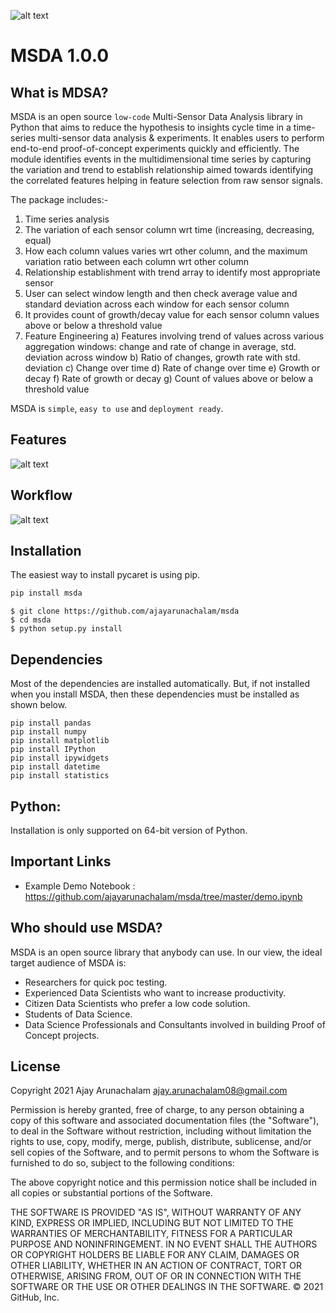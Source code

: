 ![alt text](https://github.com/ajayarunachalam/msda/blob/master/conceptual_framework_msda.png)

# MSDA 1.0.0

## What is MDSA?
MSDA is an open source `low-code` Multi-Sensor Data Analysis library in Python that aims to reduce the hypothesis to insights cycle time in a time-series multi-sensor data analysis & experiments. It enables users to perform end-to-end proof-of-concept experiments quickly and efficiently. The module identifies events in the multidimensional time series by capturing the variation and trend to establish relationship aimed towards identifying the correlated features helping in feature selection from raw sensor signals.


The package includes:-
1) Time series analysis
2) The variation of each sensor column wrt time (increasing, decreasing, equal)
3) How each column values varies wrt other column, and the maximum variation ratio between each column wrt other column
4) Relationship establishment with trend array to identify most appropriate sensor
5) User can select window length and then check average value and standard deviation across each window for each sensor column
6) It provides count of growth/decay value for each sensor column values above or below a threshold value
7) Feature Engineering 
    a) Features involving trend of values across various aggregation windows: change and rate of change in average, std. deviation across window
    b) Ratio of changes, growth rate with std. deviation
    c) Change over time
    d) Rate of change over time
    e) Growth or decay
    f) Rate of growth or decay
    g) Count of values above or below a threshold value 


MSDA is `simple`, `easy to use` and `deployment ready`. 

## Features

![alt text](https://github.com/ajayarunachalam/msda/blob/master/features_msda.png)

## Workflow

![alt text](https://github.com/ajayarunachalam/msda/blob/master/flowchart_msda.png)

## Installation
The easiest way to install pycaret is using pip. 

```python
pip install msda
```
```terminal 
$ git clone https://github.com/ajayarunachalam/msda
$ cd msda
$ python setup.py install
```

## Dependencies
Most of the dependencies are installed automatically. But, if not installed when you install MSDA, then these dependencies must be installed as shown below.

```shell
pip install pandas
pip install numpy
pip install matplotlib
pip install IPython
pip install ipywidgets
pip install datetime
pip install statistics
```

## Python:
Installation is only supported on 64-bit version of Python.

## Important Links
- Example Demo Notebook : https://github.com/ajayarunachalam/msda/tree/master/demo.ipynb


## Who should use MSDA?
MSDA is an open source library that anybody can use. In our view, the ideal target audience of MSDA is: <br />

- Researchers for quick poc testing.
- Experienced Data Scientists who want to increase productivity.
- Citizen Data Scientists who prefer a low code solution.
- Students of Data Science.
- Data Science Professionals and Consultants involved in building Proof of Concept projects.



## License

Copyright 2021 Ajay Arunachalam <ajay.arunachalam08@gmail.com>

Permission is hereby granted, free of charge, to any person obtaining a copy of this software and associated documentation files (the "Software"), to deal in the Software without restriction, including without limitation the rights to use, copy, modify, merge, publish, distribute, sublicense, and/or sell copies of the Software, and to permit persons to whom the Software is furnished to do so, subject to the following conditions:

The above copyright notice and this permission notice shall be included in all copies or substantial portions of the Software.

THE SOFTWARE IS PROVIDED "AS IS", WITHOUT WARRANTY OF ANY KIND, EXPRESS OR IMPLIED, INCLUDING BUT NOT LIMITED TO THE WARRANTIES OF MERCHANTABILITY, FITNESS FOR A PARTICULAR PURPOSE AND NONINFRINGEMENT. IN NO EVENT SHALL THE AUTHORS OR COPYRIGHT HOLDERS BE LIABLE FOR ANY CLAIM, DAMAGES OR OTHER LIABILITY, WHETHER IN AN ACTION OF CONTRACT, TORT OR OTHERWISE, ARISING FROM, OUT OF OR IN CONNECTION WITH THE SOFTWARE OR THE USE OR OTHER DEALINGS IN THE SOFTWARE.
© 2021 GitHub, Inc.
